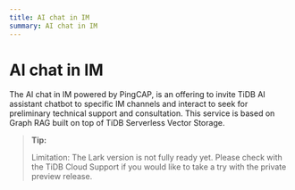 ```yaml
---
title: AI chat in IM
summary: AI chat in IM
---
```


# AI chat in IM

The AI chat in IM powered by PingCAP, is an offering to invite TiDB AI assistant chatbot to specific IM channels and interact to seek for preliminary technical support and consultation. This service is based on Graph RAG built on top of TiDB Serverless Vector Storage. 

> **Tip:**
>
> Limitation: The Lark version is not fully ready yet. Please check with the TiDB Cloud Support if you would like to take a try with the private preview release.
